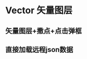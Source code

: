 # Vector 矢量图层

## 矢量图层+撒点+点击弹框

<preview comp="vector"></preview>

## 直接加载远程json数据

<preview comp="vectorGeoJson"></preview>
